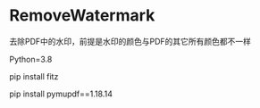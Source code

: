 # RemoveWatermark
去除PDF中的水印，前提是水印的颜色与PDF的其它所有颜色都不一样

Python=3.8

pip install fitz

pip install pymupdf==1.18.14
